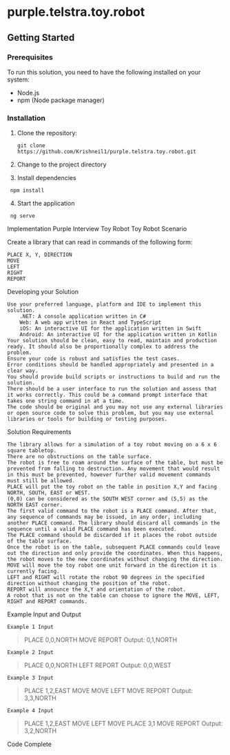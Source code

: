 # purple.telstra.toy.robot
## Getting Started

### Prerequisites

To run this solution, you need to have the following installed on your system:

- Node.js
- npm (Node package manager)

### Installation

1. Clone the repository:

   ```shell
   git clone https://github.com/Krishneil1/purple.telstra.toy.robot.git
   ```

2. Change to the project directory
3. Install dependencies

  ```shell
   npm install
   ```
4. Start the application

  ```shell
   ng serve
   ```
Implementation Purple Interview Toy Robot
Toy Robot
Scenario

Create a library that can read in commands of the following form:

    PLACE X, Y, DIRECTION
    MOVE
    LEFT
    RIGHT
    REPORT

Developing your Solution

    Use your preferred language, platform and IDE to implement this solution.
        .NET: A console application written in C#
        Web: A web app written in React and TypeScript
        iOS: An interactive UI for the application written in Swift
        Android: An interactive UI for the application written in Kotlin
    Your solution should be clean, easy to read, maintain and production ready. It should also be proportionally complex to address the problem.
    Ensure your code is robust and satisfies the test cases.
    Error conditions should be handled appropriately and presented in a clear way.
    You should provide build scripts or instructions to build and run the solution.
    There should be a user interface to run the solution and assess that it works correctly. This could be a command prompt interface that takes one string command in at a time.
    The code should be original and you may not use any external libraries or open source code to solve this problem, but you may use external libraries or tools for building or testing purposes.

Solution Requirements

    The library allows for a simulation of a toy robot moving on a 6 x 6 square tabletop.
    There are no obstructions on the table surface.
    The robot is free to roam around the surface of the table, but must be prevented from falling to destruction. Any movement that would result in this must be prevented, however further valid movement commands must still be allowed.
    PLACE will put the toy robot on the table in position X,Y and facing NORTH, SOUTH, EAST or WEST.
    (0,0) can be considered as the SOUTH WEST corner and (5,5) as the NORTH EAST corner.
    The first valid command to the robot is a PLACE command. After that, any sequence of commands may be issued, in any order, including another PLACE command. The library should discard all commands in the sequence until a valid PLACE command has been executed.
    The PLACE command should be discarded if it places the robot outside of the table surface.
    Once the robot is on the table, subsequent PLACE commands could leave out the direction and only provide the coordinates. When this happens, the robot moves to the new coordinates without changing the direction.
    MOVE will move the toy robot one unit forward in the direction it is currently facing.
    LEFT and RIGHT will rotate the robot 90 degrees in the specified direction without changing the position of the robot.
    REPORT will announce the X,Y and orientation of the robot.
    A robot that is not on the table can choose to ignore the MOVE, LEFT, RIGHT and REPORT commands.

Example Input and Output

    Example 1 Input

> PLACE 0,0,NORTH
> MOVE
> REPORT
Output: 0,1,NORTH

    Example 2 Input

> PLACE 0,0,NORTH
> LEFT
> REPORT
Output: 0,0,WEST

    Example 3 Input

> PLACE 1,2,EAST
> MOVE
> MOVE
> LEFT
> MOVE
> REPORT
Output: 3,3,NORTH

    Example 4 Input

> PLACE 1,2,EAST
> MOVE
> LEFT
> MOVE
> PLACE 3,1
> MOVE
> REPORT
Output: 3,2,NORTH

Code Complete
